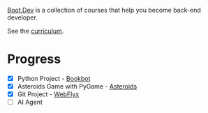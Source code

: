 [Boot.Dev](https://www.boot.dev/) is a collection of courses that help you become back-end developer. 

See the [curriculum](https://github.com/bootdotdev/curriculum).

# Progress

- [x] Python Project - [Bookbot](./bookbot)
- [x] Asteroids Game with PyGame - [Asteroids](./asteroids)
- [x] Git Project - [WebFlyx](./webflyx)
- [ ] AI Agent
